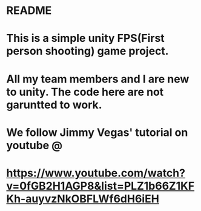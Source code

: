 # README
# This is a simple unity FPS(First person shooting) game project.
# All my team members and I are new to unity. The code here are not garuntted to work.
# We follow Jimmy Vegas' tutorial on youtube @
# https://www.youtube.com/watch?v=0fGB2H1AGP8&list=PLZ1b66Z1KFKh-auyvzNkOBFLWf6dH6iEH
# 
